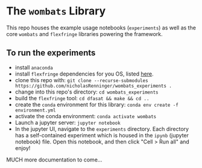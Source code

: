 # The `wombats` Library

This repo houses the example usage notebooks (`experiments`) as well as the core `wombats` and `flexfringe` libraries powering the framework. 

## To run the experiments

* install `anaconda`
* install `flexfringe` dependencies for you OS, listed [here](https://bitbucket.org/chrshmmmr/dfasat/src/master/).
* clone this repo with: `git clone --recurse-submodules https://github.com/nicholasRenninger/wombats_experiments .`
* change into this repo's directory: `cd wombats_experiments`
* build the `flexfringe` tool: `cd dfasat && make && cd ..`
* create the `conda` environment for this library: `conda env create -f environment.yml`
* activate the conda environment: `conda activate wombats`
* Launch a jupyter server: `jupyter notebook`
* In the jupyter UI, navigate to the `experiments` directory. Each directory has a self-contained experiment which is housed in the `ipynb` (jupyter notebook) file. Open this notebook, and then click "Cell > Run all" and enjoy!


MUCH more documentation to come...
